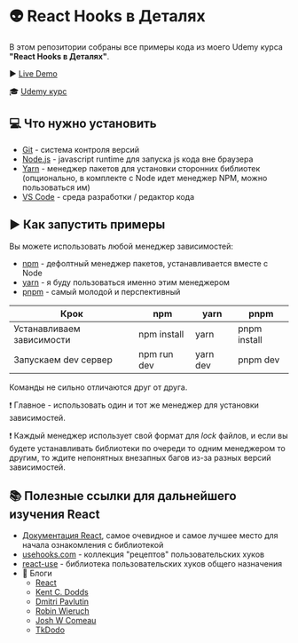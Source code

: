 # 👽 React Hooks в Деталях

В этом репозитории собраны все примеры кода из моего Udemy курса **"React Hooks в Деталях"**.

▶️ [Live Demo](https://a-polishchuk.github.io/react-hooks-in-details/)

🎓 [Udemy курс](https://www.udemy.com/course/react-hooks-in-details/?referralCode=5D58785B8119D2107758)

## 💻 Что нужно установить

- [Git](https://git-scm.com/) - система контроля версий
- [Node.js](https://nodejs.org/en/) - javascript runtime для запуска js кода вне браузера
- [Yarn](https://yarnpkg.com/) - менеджер пакетов для установки сторонних библиотек (опционально, в комплекте с Node идет менеджер NPM, можно пользоваться им)
- [VS Code](https://code.visualstudio.com/) - среда разработки / редактор кода

## ▶️ Как запустить примеры

Вы можете использовать любой менеджер зависимостей:

- [npm](https://www.npmjs.com/) - дефолтный менеджер пакетов, устанавливается вместе с Node
- [yarn](https://yarnpkg.com/) - я буду пользоваться именно этим менеджером
- [pnpm](https://pnpm.io/) - самый молодой и перспективный

| Крок                      | npm         | yarn     | pnpm         |
| ------------------------- | ----------- | -------- | ------------ |
| Устанавливаем зависимости | npm install | yarn     | pnpm install |
| Запускаем dev сервер      | npm run dev | yarn dev | pnpm dev     |

Команды не сильно отличаются друг от друга.

❗️ Главное - использовать один и тот же менеджер для установки зависимостей.

❗️ Каждый менеджер использует свой формат для _lock_ файлов, и если вы будете устанавливать библиотеки по очереди то одним менеджером то другим, то ждите непонятных внезапных багов из-за разных версий зависимостей.

## 📚 Полезные ссылки для дальнейшего изучения React

- [Документация React](https://reactjs.org/docs/hello-world.html), самое очевидное и самое лучшее место для начала ознакомления с библиотекой
- [usehooks.com](https://usehooks.com/) - коллекция "рецептов" пользовательских хуков
- [react-use](https://github.com/streamich/react-use) - библиотека пользовательских хуков общего назначения
- 👤 Блоги
  - [React](https://reactjs.org/blog/2021/06/08/the-plan-for-react-18.html)
  - [Kent C. Dodds](https://kentcdodds.com/blog/)
  - [Dmitri Pavlutin](https://dmitripavlutin.com/)
  - [Robin Wieruch](https://www.robinwieruch.de/blog)
  - [Josh W Comeau](https://www.joshwcomeau.com/)
  - [TkDodo](https://tkdodo.eu/blog/)
